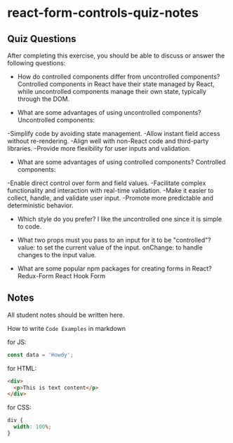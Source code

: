 # react-form-controls-quiz-notes

## Quiz Questions

After completing this exercise, you should be able to discuss or answer the following questions:

- How do controlled components differ from uncontrolled components?
  Controlled components in React have their state managed by React, while uncontrolled components manage their own state, typically through the DOM.

- What are some advantages of using uncontrolled components?
  Uncontrolled components:

-Simplify code by avoiding state management.
-Allow instant field access without re-rendering.
-Align well with non-React code and third-party libraries.
-Provide more flexibility for user inputs and validation.

- What are some advantages of using controlled components?
  Controlled components:

-Enable direct control over form and field values.
-Facilitate complex functionality and interaction with real-time validation.
-Make it easier to collect, handle, and validate user input.
-Promote more predictable and deterministic behavior.

- Which style do you prefer?
  I like the uncontrolled one since it is simple to code.

- What two props must you pass to an input for it to be "controlled"?
  value: to set the current value of the input.
  onChange: to handle changes to the input value.

- What are some popular npm packages for creating forms in React?
  Redux-Form
  React Hook Form

## Notes

All student notes should be written here.

How to write `Code Examples` in markdown

for JS:

```javascript
const data = 'Howdy';
```

for HTML:

```html
<div>
  <p>This is text content</p>
</div>
```

for CSS:

```css
div {
  width: 100%;
}
```
